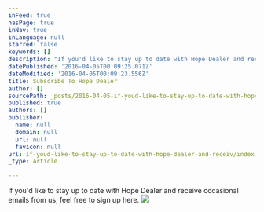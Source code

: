```yaml
---
inFeed: true
hasPage: true
inNav: true
inLanguage: null
starred: false
keywords: []
description: "If you'd like to stay up to date with Hope Dealer and receive occasional emails from us, feel free to sign up here."
datePublished: '2016-04-05T00:09:25.071Z'
dateModified: '2016-04-05T00:09:23.556Z'
title: Subscribe To Hope Dealer
author: []
sourcePath: _posts/2016-04-05-if-youd-like-to-stay-up-to-date-with-hope-dealer-and-receiv.md
published: true
authors: []
publisher:
  name: null
  domain: null
  url: null
  favicon: null
url: if-youd-like-to-stay-up-to-date-with-hope-dealer-and-receiv/index.html
_type: Article

---
```

If you'd like to stay up to date with Hope Dealer and receive occasional emails from us, feel free to sign up here.
![](https://the-grid-user-content.s3-us-west-2.amazonaws.com/b5f4d045-8913-4206-82ed-e76dfc7a699c.jpg)